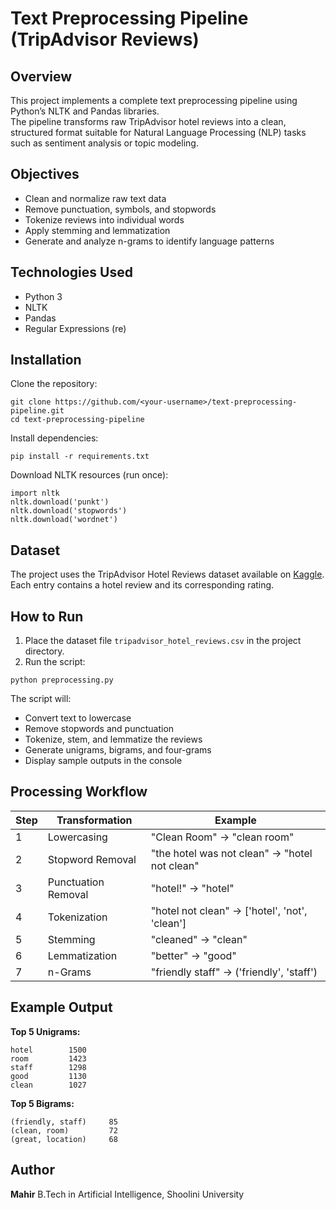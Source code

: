 # Text Preprocessing Pipeline (TripAdvisor Reviews)

## Overview
This project implements a complete text preprocessing pipeline using Python’s NLTK and Pandas libraries.  
The pipeline transforms raw TripAdvisor hotel reviews into a clean, structured format suitable for Natural Language Processing (NLP) tasks such as sentiment analysis or topic modeling.

## Objectives
- Clean and normalize raw text data  
- Remove punctuation, symbols, and stopwords  
- Tokenize reviews into individual words  
- Apply stemming and lemmatization  
- Generate and analyze n-grams to identify language patterns

## Technologies Used
- Python 3  
- NLTK  
- Pandas  
- Regular Expressions (re)

## Installation
Clone the repository:
```
git clone https://github.com/<your-username>/text-preprocessing-pipeline.git
cd text-preprocessing-pipeline
```

Install dependencies:
```
pip install -r requirements.txt
```

Download NLTK resources (run once):
```
import nltk
nltk.download('punkt')
nltk.download('stopwords')
nltk.download('wordnet')
```

## Dataset
The project uses the TripAdvisor Hotel Reviews dataset available on [Kaggle]().  
Each entry contains a hotel review and its corresponding rating.

## How to Run
1. Place the dataset file `tripadvisor_hotel_reviews.csv` in the project directory.  
2. Run the script:
```
python preprocessing.py
```

The script will:
- Convert text to lowercase  
- Remove stopwords and punctuation  
- Tokenize, stem, and lemmatize the reviews  
- Generate unigrams, bigrams, and four-grams  
- Display sample outputs in the console

## Processing Workflow

| Step | Transformation | Example |
|------|----------------|----------|
| 1 | Lowercasing | "Clean Room" → "clean room" |
| 2 | Stopword Removal | "the hotel was not clean" → "hotel not clean" |
| 3 | Punctuation Removal | "hotel!" → "hotel" |
| 4 | Tokenization | "hotel not clean" → ['hotel', 'not', 'clean'] |
| 5 | Stemming | "cleaned" → "clean" |
| 6 | Lemmatization | "better" → "good" |
| 7 | n-Grams | "friendly staff" → ('friendly', 'staff') |

## Example Output

**Top 5 Unigrams:**
```
hotel        1500  
room         1423  
staff        1298  
good         1130  
clean        1027
```

**Top 5 Bigrams:**
```
(friendly, staff)     85  
(clean, room)         72  
(great, location)     68
```

## Author
**Mahir**
B.Tech in Artificial Intelligence, Shoolini University  